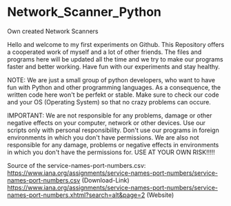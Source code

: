 # Network_Scanner_Python
Own created Network Scanners

Hello and welcome to my first experiments on Github.
This Repository offers a cooperated work of myself and a lot of other friends.
The files and programs here will be updated all the time and we try to make our programs faster and better working.
Have fun with our experiments and stay healthy. 

NOTE: We are just a small group of python developers, who want to have fun with Python and other programming languages.
      As a consequence, the written code here won't be perfekt or stable. Make sure to check our code and your OS (Operating System) so that no
      crazy problems can occure. 

IMPORTANT:  We are not responsible for any problems, damage or other negative effects on your computer, network or other devices. 
            Use our scripts only with personal responsibility. Don't use our programs in foreign environments in which you don't
            have permissions. We are also not responsible for any damage, problems or negative effects in environments in which you don't have
            the permissions for. USE AT YOUR OWN RISK!!!!!

Source of the service-names-port-numbers.csv: 
https://www.iana.org/assignments/service-names-port-numbers/service-names-port-numbers.csv (Download-Link)
https://www.iana.org/assignments/service-names-port-numbers/service-names-port-numbers.xhtml?search=alt&page=2 (Website)

